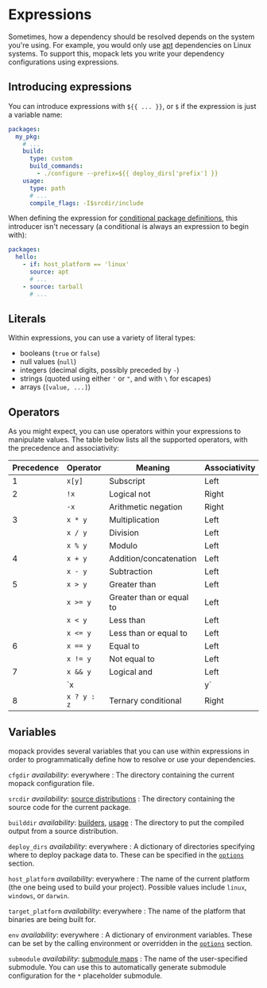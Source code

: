 # Expressions

Sometimes, how a dependency should be resolved depends on the system you're
using. For example, you would only use [apt](packages.md#apt) dependencies on
Linux systems. To support this, mopack lets you write your dependency
configurations using expressions.

## Introducing expressions

You can introduce expressions with `${{ ... }}`, or `$` if the expression is
just a variable name:

```yaml
packages:
  my_pkg:
    # ...
    build:
      type: custom
      build_commands:
        - ./configure --prefix=${{ deploy_dirs['prefix'] }}
    usage:
      type: path
      # ...
      compile_flags: -I$srcdir/include
```

When defining the expression for [conditional package
definitions](file-structure.md#conditional-package-definitions), this introducer
isn't necessary (a conditional is always an expression to begin with):

```yaml
packages:
  hello:
    - if: host_platform == 'linux'
      source: apt
      # ...
    - source: tarball
      # ...
```

## Literals

Within expressions, you can use a variety of literal types:

* booleans (`true` or `false`)
* null values (`null`)
* integers (decimal digits, possibly preceded by `-`)
* strings (quoted using either `'` or `"`, and with `\` for escapes)
* arrays (`[value, ...]`)

## Operators

As you might expect, you can use operators within your expressions to manipulate
values. The table below lists all the supported operators, with the precedence
and associativity:

| Precedence | Operator    | Meaning                  | Associativity |
|------------|-------------|--------------------------|---------------|
| 1          | `x[y]`      | Subscript                | Left          |
| 2          | `!x`        | Logical not              | Right         |
|            | `-x`        | Arithmetic negation      | Right         |
| 3          | `x * y`     | Multiplication           | Left          |
|            | `x / y`     | Division                 | Left          |
|            | `x % y`     | Modulo                   | Left          |
| 4          | `x + y`     | Addition/concatenation   | Left          |
|            | `x - y`     | Subtraction              | Left          |
| 5          | `x > y`     | Greater than             | Left          |
|            | `x >= y`    | Greater than or equal to | Left          |
|            | `x < y`     | Less than                | Left          |
|            | `x <= y`    | Less than or equal to    | Left          |
| 6          | `x == y`    | Equal to                 | Left          |
|            | `x != y`    | Not equal to             | Left          |
| 7          | `x && y`    | Logical and              | Left          |
|            | `x || y`    | Logical or               | Left          |
| 8          | `x ? y : z` | Ternary conditional      | Right         |

## Variables

mopack provides several variables that you can use within expressions in order
to programmatically define how to resolve or use your dependencies.

`cfgdir` <span class="subtitle">*availability*: everywhere</span>
: The directory containing the current mopack configuration file.

`srcdir` <span class="subtitle">*availability*: [source distributions](packages.md#source-distributions)</span>
: The directory containing the source code for the current package.

`builddir` <span class="subtitle">*availability*: [builders](builders.md), [usage](usage.md)</span>
: The directory to put the compiled output from a source distribution.

`deploy_dirs` <span class="subtitle">*availability*: everywhere</span>
: A dictionary of directories specifying where to deploy package data to. These
  can be specified in the [`options`](file-structure.md#options) section.

`host_platform` <span class="subtitle">*availability*: everywhere</span>
: The name of the current platform (the one being used to build your project).
  Possible values include `linux`, `windows`, or `darwin`.

`target_platform` <span class="subtitle">*availability*: everywhere</span>
: The name of the platform that binaries are being built for.

`env` <span class="subtitle">*availability*: everywhere</span>
: A dictionary of environment variables. These can be set by the calling
  environment or overridden in the [`options`](file-structure.md#options)
  section.

`submodule` <span class="subtitle">*availability*: [submodule maps](usage.md)</span>
: The name of the user-specified submodule. You can use this to automatically
  generate submodule configuration for the `*` placeholder submodule.

